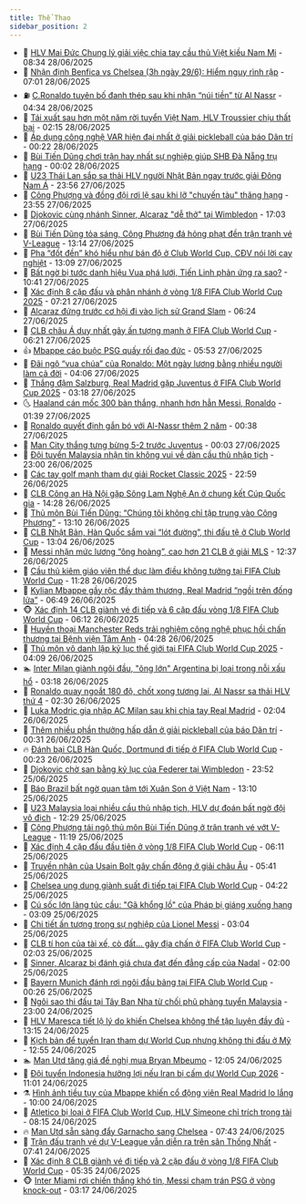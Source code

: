 ```yaml
---
title: Thể Thao
sidebar_position: 2
---
```


<!-- dantri-the-thao:START -->
- 🎡 [HLV Mai Đức Chung lý giải việc chia tay cầu thủ Việt kiều Nam Mi](https://dantri.com.vn/the-thao/hlv-mai-duc-chung-ly-giai-viec-chia-tay-cau-thu-viet-kieu-nam-mi-20250628153141947.htm) - 08:34 28/06/2025
- 💯 [Nhận định Benfica vs Chelsea &lpar;3h ngày 29/6&rpar;: Hiểm nguy rình rập](https://dantri.com.vn/the-thao/nhan-dinh-benfica-vs-chelsea-3h-ngay-296-hiem-nguy-rinh-rap-20250628115742655.htm) - 07:01 28/06/2025
- ⛽️ [C.Ronaldo tuyên bố đanh thép sau khi nhận “núi tiền” từ Al Nassr](https://dantri.com.vn/the-thao/cronaldo-tuyen-bo-danh-thep-sau-khi-nhan-nui-tien-tu-al-nassr-20250628113417585.htm) - 04:34 28/06/2025
- 💃 [Tái xuất sau hơn một năm rời tuyển Việt Nam, HLV Troussier chịu thất bại](https://dantri.com.vn/the-thao/tai-xuat-sau-hon-mot-nam-roi-tuyen-viet-nam-hlv-troussier-chiu-that-bai-20250628091316871.htm) - 02:15 28/06/2025
- 🌈 [Áp dụng công nghệ VAR hiện đại nhất ở giải pickleball của báo Dân trí](https://dantri.com.vn/the-thao/ap-dung-cong-nghe-var-hien-dai-nhat-o-giai-pickleball-cua-bao-dan-tri-20250627233517768.htm) - 00:22 28/06/2025
- 🦅 [Bùi Tiến Dũng chơi trận hay nhất sự nghiệp giúp SHB Đà Nẵng trụ hạng](https://dantri.com.vn/the-thao/bui-tien-dung-choi-tran-hay-nhat-su-nghiep-giup-shb-da-nang-tru-hang-20250627224753917.htm) - 00:02 28/06/2025
- 🌝 [U23 Thái Lan sắp sa thải HLV người Nhật Bản ngay trước giải Đông Nam Á](https://dantri.com.vn/the-thao/u23-thai-lan-sap-sa-thai-hlv-nguoi-nhat-ban-ngay-truoc-giai-dong-nam-a-20250627203403716.htm) - 23:56 27/06/2025
- 🚀 [Công Phượng và đồng đội rơi lệ sau khi lỡ &quot;chuyến tàu&quot; thăng hạng](https://dantri.com.vn/the-thao/cong-phuong-va-dong-doi-roi-le-sau-khi-lo-chuyen-tau-thang-hang-20250627230849875.htm) - 23:55 27/06/2025
- 🎉 [Djokovic cùng nhánh Sinner, Alcaraz &quot;dễ thở&quot; tại Wimbledon](https://dantri.com.vn/the-thao/djokovic-cung-nhanh-sinner-alcaraz-de-tho-tai-wimbledon-20250627190304944.htm) - 17:03 27/06/2025
- 📝 [Bùi Tiến Dũng tỏa sáng, Công Phượng đá hỏng phạt đền trận tranh vé V-League](https://dantri.com.vn/the-thao/bui-tien-dung-toa-sang-cong-phuong-da-hong-phat-den-tran-tranh-ve-v-league-20250627201238458.htm) - 13:14 27/06/2025
- 🦄 [Pha “đốt đền” khó hiểu như bán độ ở Club World Cup, CĐV nói lời cay nghiệt](https://dantri.com.vn/the-thao/pha-dot-den-kho-hieu-nhu-ban-do-o-club-world-cup-cdv-noi-loi-cay-nghiet-20250627200910130.htm) - 13:09 27/06/2025
- 🎉 [Bất ngờ bị tước danh hiệu Vua phá lưới, Tiến Linh phản ứng ra sao?](https://dantri.com.vn/the-thao/bat-ngo-bi-tuoc-danh-hieu-vua-pha-luoi-tien-linh-phan-ung-ra-sao-20250627174154965.htm) - 10:41 27/06/2025
- 💼 [Xác định 8 cặp đấu và phân nhánh ở vòng 1/8 FIFA Club World Cup 2025](https://dantri.com.vn/the-thao/xac-dinh-8-cap-dau-va-phan-nhanh-o-vong-18-fifa-club-world-cup-2025-20250627102122462.htm) - 07:21 27/06/2025
- 🤡 [Alcaraz đứng trước cơ hội đi vào lịch sử Grand Slam](https://dantri.com.vn/the-thao/alcaraz-dung-truoc-co-hoi-di-vao-lich-su-grand-slam-20250627132410930.htm) - 06:24 27/06/2025
- 🦆 [CLB châu Á duy nhất gây ấn tượng mạnh ở FIFA Club World Cup](https://dantri.com.vn/the-thao/clb-chau-a-duy-nhat-gay-an-tuong-manh-o-fifa-club-world-cup-20250627132116146.htm) - 06:21 27/06/2025
- 👍 [Mbappe cáo buộc PSG quấy rối đạo đức](https://dantri.com.vn/the-thao/mbappe-cao-buoc-psg-quay-roi-dao-duc-20250627125238490.htm) - 05:53 27/06/2025
- 💼 [Đãi ngộ “vua chúa” của Ronaldo: Một ngày lương bằng nhiều người làm cả đời](https://dantri.com.vn/the-thao/dai-ngo-vua-chua-cua-ronaldo-mot-ngay-luong-bang-nhieu-nguoi-lam-ca-doi-20250627110538146.htm) - 04:06 27/06/2025
- 🦒 [Thắng đậm Salzburg, Real Madrid gặp Juventus ở FIFA Club World Cup 2025](https://dantri.com.vn/the-thao/thang-dam-salzburg-real-madrid-gap-juventus-o-fifa-club-world-cup-2025-20250627101826538.htm) - 03:18 27/06/2025
- 🌜 [Haaland cán mốc 300 bàn thắng, nhanh hơn hẳn Messi, Ronaldo](https://dantri.com.vn/the-thao/haaland-can-moc-300-ban-thang-nhanh-hon-han-messi-ronaldo-20250627083653681.htm) - 01:39 27/06/2025
- 🦆 [Ronaldo quyết định gắn bó với Al-Nassr thêm 2 năm](https://dantri.com.vn/the-thao/ronaldo-quyet-dinh-gan-bo-voi-al-nassr-them-2-nam-20250627073826401.htm) - 00:38 27/06/2025
- 💪 [Man City thắng tưng bừng 5-2 trước Juventus](https://dantri.com.vn/the-thao/man-city-thang-tung-bung-5-2-truoc-juventus-20250627070345039.htm) - 00:03 27/06/2025
- 🧠 [Đội tuyển Malaysia nhận tin không vui về dàn cầu thủ nhập tịch](https://dantri.com.vn/the-thao/doi-tuyen-malaysia-nhan-tin-khong-vui-ve-dan-cau-thu-nhap-tich-20250626145414609.htm) - 23:00 26/06/2025
- 🦄 [Các tay golf mạnh tham dự giải Rocket Classic 2025](https://dantri.com.vn/the-thao/cac-tay-golf-manh-tham-du-giai-rocket-classic-2025-20250626215501010.htm) - 22:59 26/06/2025
- 🥸 [CLB Công an Hà Nội gặp Sông Lam Nghệ An ở chung kết Cúp Quốc gia](https://dantri.com.vn/the-thao/clb-cong-an-ha-noi-gap-song-lam-nghe-an-o-chung-ket-cup-quoc-gia-20250626212441071.htm) - 14:28 26/06/2025
- 🤠 [Thủ môn Bùi Tiến Dũng: “Chúng tôi không chỉ tập trung vào Công Phượng”](https://dantri.com.vn/the-thao/thu-mon-bui-tien-dung-chung-toi-khong-chi-tap-trung-vao-cong-phuong-20250626185000958.htm) - 13:10 26/06/2025
- 👺 [CLB Nhật Bản, Hàn Quốc sắm vai “lót đường”, thi đấu tệ ở Club World Cup](https://dantri.com.vn/the-thao/clb-nhat-ban-han-quoc-sam-vai-lot-duong-thi-dau-te-o-club-world-cup-20250626200354116.htm) - 13:04 26/06/2025
- 📝 [Messi nhận mức lương “ông hoàng”, cao hơn 21 CLB ở giải MLS](https://dantri.com.vn/the-thao/messi-nhan-muc-luong-ong-hoang-cao-hon-21-clb-o-giai-mls-20250626193715528.htm) - 12:37 26/06/2025
- 🦆 [Cầu thủ kiêm giáo viên thể dục làm điều không tưởng tại FIFA Club World Cup](https://dantri.com.vn/the-thao/cau-thu-kiem-giao-vien-the-duc-lam-dieu-khong-tuong-tai-fifa-club-world-cup-20250626163803162.htm) - 11:28 26/06/2025
- 🥳 [Kylian Mbappe gầy rộc đầy thảm thương, Real Madrid “ngồi trên đống lửa”](https://dantri.com.vn/the-thao/kylian-mbappe-gay-roc-day-tham-thuong-real-madrid-ngoi-tren-dong-lua-20250626134554099.htm) - 06:49 26/06/2025
- 🐵 [Xác định 14 CLB giành vé đi tiếp và 6 cặp đấu vòng 1/8 FIFA Club World Cup](https://dantri.com.vn/the-thao/xac-dinh-14-clb-gianh-ve-di-tiep-va-6-cap-dau-vong-18-fifa-club-world-cup-20250626131157567.htm) - 06:12 26/06/2025
- 🤩 [Huyền thoại Manchester Reds trải nghiệm công nghệ phục hồi chấn thương tại Bệnh viện Tâm Anh](https://dantri.com.vn/the-thao/huyen-thoai-manchester-reds-trai-nghiem-cong-nghe-phuc-hoi-chan-thuong-tai-benh-vien-tam-anh-20250626111917018.htm) - 04:28 26/06/2025
- 🤠 [Thủ môn vô danh lập kỷ lục thế giới tại FIFA Club World Cup 2025](https://dantri.com.vn/the-thao/thu-mon-vo-danh-lap-ky-luc-the-gioi-tai-fifa-club-world-cup-2025-20250626103756727.htm) - 04:09 26/06/2025
- 🏊 [Inter Milan giành ngôi đầu, &quot;ông lớn&quot; Argentina bị loại trong nỗi xấu hổ](https://dantri.com.vn/the-thao/inter-milan-gianh-ngoi-dau-ong-lon-argentina-bi-loai-trong-noi-xau-ho-20250626101829683.htm) - 03:18 26/06/2025
- 🗽 [Ronaldo quay ngoắt 180 độ, chốt xong tương lai, Al Nassr sa thải HLV thứ 4](https://dantri.com.vn/the-thao/ronaldo-quay-ngoat-180-do-chot-xong-tuong-lai-al-nassr-sa-thai-hlv-thu-4-20250626093017399.htm) - 02:30 26/06/2025
- 🚀 [Luka Modric gia nhập AC Milan sau khi chia tay Real Madrid](https://dantri.com.vn/the-thao/luka-modric-gia-nhap-ac-milan-sau-khi-chia-tay-real-madrid-20250626083235028.htm) - 02:04 26/06/2025
- 🎉 [Thêm nhiều phần thưởng hấp dẫn ở giải pickleball của báo Dân trí](https://dantri.com.vn/the-thao/them-nhieu-phan-thuong-hap-dan-o-giai-pickleball-cua-bao-dan-tri-20250626072333187.htm) - 00:31 26/06/2025
- 🔥 [Đánh bại CLB Hàn Quốc, Dortmund đi tiếp ở FIFA Club World Cup](https://dantri.com.vn/the-thao/danh-bai-clb-han-quoc-dortmund-di-tiep-o-fifa-club-world-cup-20250626070949101.htm) - 00:23 26/06/2025
- 🎉 [Djokovic chờ san bằng kỷ lục của Federer tại Wimbledon](https://dantri.com.vn/the-thao/djokovic-cho-san-bang-ky-luc-cua-federer-tai-wimbledon-20250626064429848.htm) - 23:52 25/06/2025
- 🎡 [Báo Brazil bất ngờ quan tâm tới Xuân Son ở Việt Nam](https://dantri.com.vn/the-thao/bao-brazil-bat-ngo-quan-tam-toi-xuan-son-o-viet-nam-20250625201018319.htm) - 13:10 25/06/2025
- 🐻 [U23 Malaysia loại nhiều cầu thủ nhập tịch, HLV dự đoán bất ngờ đội vô địch](https://dantri.com.vn/the-thao/u23-malaysia-loai-nhieu-cau-thu-nhap-tich-hlv-du-doan-bat-ngo-doi-vo-dich-20250625192933935.htm) - 12:29 25/06/2025
- 🌊 [Công Phượng tái ngộ thủ môn Bùi Tiến Dũng ở trận tranh vé vớt V-League](https://dantri.com.vn/the-thao/cong-phuong-tai-ngo-thu-mon-bui-tien-dung-o-tran-tranh-ve-vot-v-league-20250625144640770.htm) - 11:19 25/06/2025
- 💃 [Xác định 4 cặp đấu đầu tiên ở vòng 1/8 FIFA Club World Cup](https://dantri.com.vn/the-thao/xac-dinh-4-cap-dau-dau-tien-o-vong-18-fifa-club-world-cup-20250625131042558.htm) - 06:11 25/06/2025
- 🤔 [Truyền nhân của Usain Bolt gây chấn động ở giải châu Âu](https://dantri.com.vn/the-thao/truyen-nhan-cua-usain-bolt-gay-chan-dong-o-giai-chau-au-20250625124050946.htm) - 05:41 25/06/2025
- 🤭 [Chelsea ung dung giành suất đi tiếp tại FIFA Club World Cup](https://dantri.com.vn/the-thao/chelsea-ung-dung-gianh-suat-di-tiep-tai-fifa-club-world-cup-20250625112237429.htm) - 04:22 25/06/2025
- 👹 [Cú sốc lớn làng túc cầu: &quot;Gã khổng lồ&quot; của Pháp bị giáng xuống hạng](https://dantri.com.vn/the-thao/cu-soc-lon-lang-tuc-cau-ga-khong-lo-cua-phap-bi-giang-xuong-hang-20250625100825232.htm) - 03:09 25/06/2025
- 🗽 [Chi tiết ấn tượng trong sự nghiệp của Lionel Messi](https://dantri.com.vn/the-thao/chi-tiet-an-tuong-trong-su-nghiep-cua-lionel-messi-20250625094948151.htm) - 03:04 25/06/2025
- 🥳 [CLB tí hon của tài xế, cò đất… gây địa chấn ở FIFA Club World Cup](https://dantri.com.vn/the-thao/clb-ti-hon-cua-tai-xe-co-dat-gay-dia-chan-o-fifa-club-world-cup-20250625090307911.htm) - 02:03 25/06/2025
- 💃 [Sinner, Alcaraz bị đánh giá chưa đạt đến đẳng cấp của Nadal](https://dantri.com.vn/the-thao/sinner-alcaraz-bi-danh-gia-chua-dat-den-dang-cap-cua-nadal-20250625084333319.htm) - 02:00 25/06/2025
- 🧰 [Bayern Munich đánh rơi ngôi đầu bảng tại FIFA Club World Cup](https://dantri.com.vn/the-thao/bayern-munich-danh-roi-ngoi-dau-bang-tai-fifa-club-world-cup-20250625070953797.htm) - 00:26 25/06/2025
- 💪 [Ngôi sao thi đấu tại Tây Ban Nha từ chối phũ phàng tuyển Malaysia](https://dantri.com.vn/the-thao/ngoi-sao-thi-dau-tai-tay-ban-nha-tu-choi-phu-phang-tuyen-malaysia-20250624154517639.htm) - 23:00 24/06/2025
- 🚀 [HLV Maresca tiết lộ lý do khiến Chelsea không thể tập luyện đầy đủ](https://dantri.com.vn/the-thao/hlv-maresca-tiet-lo-ly-do-khien-chelsea-khong-the-tap-luyen-day-du-20250624182931638.htm) - 13:15 24/06/2025
- 🤠 [Kịch bản để tuyển Iran tham dự World Cup nhưng không thi đấu ở Mỹ](https://dantri.com.vn/the-thao/kich-ban-de-tuyen-iran-tham-du-world-cup-nhung-khong-thi-dau-o-my-20250624195504753.htm) - 12:55 24/06/2025
- 🏊 [Man Utd tăng giá đề nghị mua Bryan Mbeumo](https://dantri.com.vn/the-thao/man-utd-tang-gia-de-nghi-mua-bryan-mbeumo-20250624164218223.htm) - 12:05 24/06/2025
- 🦄 [Đội tuyển Indonesia hưởng lợi nếu Iran bị cấm dự World Cup 2026](https://dantri.com.vn/the-thao/doi-tuyen-indonesia-huong-loi-neu-iran-bi-cam-du-world-cup-2026-20250624144407383.htm) - 11:01 24/06/2025
- ⚗️ [Hình ảnh tiều tụy của Mbappe khiến cổ động viên Real Madrid lo lắng](https://dantri.com.vn/the-thao/hinh-anh-tieu-tuy-cua-mbappe-khien-co-dong-vien-real-madrid-lo-lang-20250624140820132.htm) - 10:00 24/06/2025
- 🥷 [Atletico bị loại ở FIFA Club World Cup, HLV Simeone chỉ trích trọng tài](https://dantri.com.vn/the-thao/atletico-bi-loai-o-fifa-club-world-cup-hlv-simeone-chi-trich-trong-tai-20250624121835275.htm) - 08:15 24/06/2025
- 🔥 [Man Utd sẵn sàng đẩy Garnacho sang Chelsea](https://dantri.com.vn/the-thao/man-utd-san-sang-day-garnacho-sang-chelsea-20250624144333406.htm) - 07:43 24/06/2025
- 🦅 [Trận đấu tranh vé dự V-League vẫn diễn ra trên sân Thống Nhất](https://dantri.com.vn/the-thao/tran-dau-tranh-ve-du-v-league-van-dien-ra-tren-san-thong-nhat-20250624123831756.htm) - 07:41 24/06/2025
- 🌝 [Xác định 8 CLB giành vé đi tiếp và 2 cặp đấu ở vòng 1/8 FIFA Club World Cup](https://dantri.com.vn/the-thao/xac-dinh-8-clb-gianh-ve-di-tiep-va-2-cap-dau-o-vong-18-fifa-club-world-cup-20250624123504001.htm) - 05:35 24/06/2025
- 🐵 [Inter Miami rơi chiến thắng khó tin, Messi chạm trán PSG ở vòng knock-out](https://dantri.com.vn/the-thao/inter-miami-roi-chien-thang-kho-tin-messi-cham-tran-psg-o-vong-knock-out-20250624101720088.htm) - 03:17 24/06/2025<!-- dantri-the-thao:END -->
